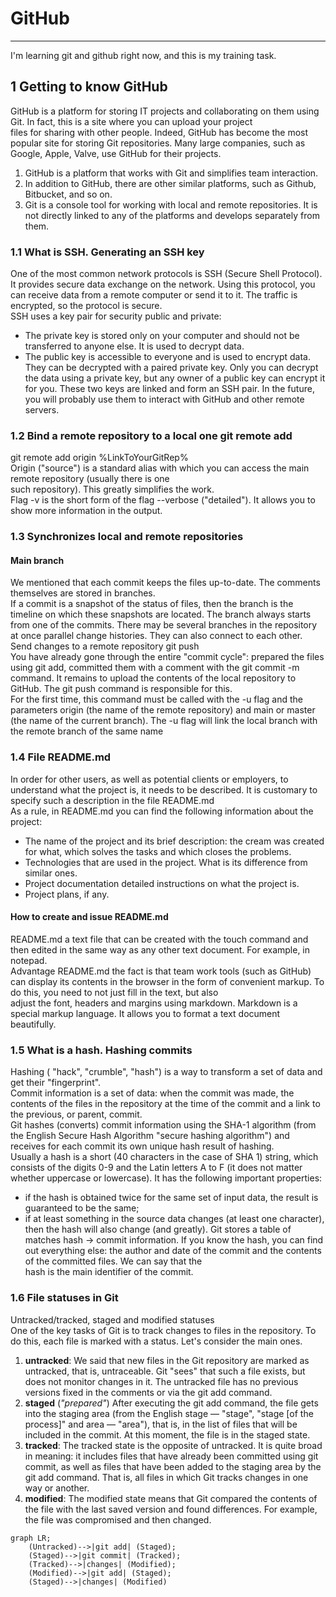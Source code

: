 # GitHub
---
I'm learning git and github right now, and this is my training task.

## 1 Getting to know GitHub

GitHub is a platform for storing IT projects and collaborating on them using Git. In fact, this is a site where you can upload your project <br>
files for sharing with other people. Indeed, GitHub has become the most popular site for storing Git repositories. Many large companies, such as Google, Apple, Valve, use GitHub for their projects. <br>
1. GitHub is a platform that works with Git and simplifies team interaction.
2. In addition to GitHub, there are other similar platforms, such as Github, Bitbucket, and so on.
3. Git is a console tool for working with local and remote repositories. It is not directly linked to any of the platforms and develops separately from them.

### 1.1 What is SSH. Generating an SSH key

One of the most common network protocols is SSH (Secure Shell Protocol). It provides secure data exchange on the network. Using this protocol, you can receive data from a remote computer or send it to it. The   traffic is encrypted, so the protocol is secure.  
SSH uses a key pair for security public and private:
* The private key is stored only on your computer and should not be transferred to anyone else. It is used to decrypt data.
* The public key is accessible to everyone and is used to encrypt data. They can be decrypted with a paired private key.
Only you can decrypt the data using a private key, but any owner of a public key can encrypt it for you. These two   keys are linked and form an SSH pair. In the future, you will probably use them to interact with GitHub and other   remote servers.

### 1.2 Bind a remote repository to a local one git remote add

git remote add origin %LinkToYourGitRep%   
Origin ("source") is a standard alias with which you can access the main remote repository (usually there is one   
such repository). This greatly simplifies the work.  
Flag -v is the short form of the flag --verbose ("detailed"). It allows you to show more information in the output.  

### 1.3 Synchronizes local and remote repositories

#### Main branch  
We mentioned that each commit keeps the files up-to-date. The comments themselves are stored in branches.  
If a commit is a snapshot of the status of files, then the branch is the timeline on which these snapshots are located. The branch always starts from one of the commits. There may be several branches in the   repository at once parallel change histories. They can also connect to each other.  
Send changes to a remote repository git push  
You have already gone through the entire "commit cycle": prepared the files using git add, committed them with a comment with the git commit -m command. It remains to upload the contents of the local repository to   GitHub. The git push command is responsible for this.  
For the first time, this command must be called with the -u flag and the parameters origin (the name of the remote repository) and main or master (the name of the current branch). The -u flag will link the local   branch with the remote branch of the same name

### 1.4 File README.md
In order for other users, as well as potential clients or employers, to understand what the project is, it needs to be described. It is customary to specify such a description in the file README.md   
As a rule, in README.md you can find the following information about the project:
* The name of the project and its brief description: the cream was created for what, which solves the tasks and which closes the problems.
* Technologies that are used in the project. What is its difference from similar ones.
* Project documentation detailed instructions on what the project is.
* Project plans, if any.
#### How to create and issue README.md  

README.md a text file that can be created with the touch command and then edited in the same way as any other text document. For example, in notepad.  
Advantage README.md the fact is that team work tools (such as GitHub) can display its contents in the browser in the form of convenient markup. To do this, you need to not just fill in the text, but also  
adjust the font, headers and margins using markdown. Markdown is a special markup language. It allows you to format a text document beautifully.  


### 1.5 What is a hash. Hashing commits

Hashing ( "hack", "crumble", "hash") is a way to transform a set of data and get their "fingerprint".  
Commit information is a set of data: when the commit was made, the contents of the files in the repository at the time of the commit and a link to the previous, or parent, commit.  
Git hashes (converts) commit information using the SHA-1 algorithm (from the English Secure Hash Algorithm "secure hashing algorithm") and receives for each commit its own unique hash result of hashing.  
Usually a hash is a short (40 characters in the case of SHA 1) string, which consists of the digits 0-9 and the Latin letters A to F (it does not matter whether uppercase or lowercase). It has the following   important properties:  
* if the hash is obtained twice for the same set of input data, the result is guaranteed to be the same;
* if at least something in the source data changes (at least one character), then the hash will also change (and greatly).
Git stores a table of matches hash → commit information. If you know the hash, you can find out everything else: the author and date of the commit and the contents of the committed files. We can say that the  
hash is the main identifier of the commit.  

### 1.6 File statuses in Git

Untracked/tracked, staged and modified statuses  
One of the key tasks of Git is to track changes to files in the repository. To do this, each file is marked with a status. Let's consider the main ones.  
1. __untracked__: We said that new files in the Git repository are marked as untracked, that is, untraceable. Git "sees" that such a file exists, but does not monitor changes in it. The untracked file has no previous versions fixed in the comments or via the git add command.
2. __staged__ (_"prepared"_) After executing the git add command, the file gets into the staging area (from the English stage — "stage", "stage [of the process]" and area — "area"), that is, in the list of files that will be included in the commit. At this moment, the file is in the staged state.
3. __tracked__: The tracked state is the opposite of untracked. It is quite broad in meaning: it includes files that have already been committed using git commit, as well as files that have been added to the staging area by the git add command. That is, all files in which Git tracks changes in one way or another.
4. __modified__: The modified state means that Git compared the contents of the file with the last saved version and found differences. For example, the file was compromised and then changed.

```mermaid
graph LR;
    (Untracked)-->|git add| (Staged);
    (Staged)-->|git commit| (Tracked);
    (Tracked)-->|changes| (Modified);
    (Modified)-->|git add| (Staged);
    (Staged)-->|changes| (Modified)
